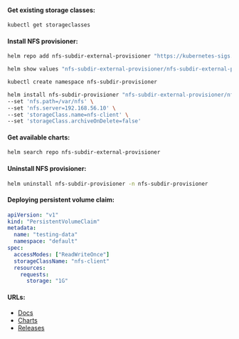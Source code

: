 #### Get existing storage classes:
```bash
kubectl get storageclasses
```

#### Install NFS provisioner:
```bash
helm repo add nfs-subdir-external-provisioner "https://kubernetes-sigs.github.io/nfs-subdir-external-provisioner" && helm repo update
```
```bash
helm show values "nfs-subdir-external-provisioner/nfs-subdir-external-provisioner" > default-values.yml
```
```bash
kubectl create namespace nfs-subdir-provisioner
```
```bash
helm install nfs-subdir-provisioner "nfs-subdir-external-provisioner/nfs-subdir-external-provisioner" -n nfs-subdir-provisioner \
--set 'nfs.path=/var/nfs' \
--set 'nfs.server=192.168.56.10' \
--set 'storageClass.name=nfs-client' \
--set 'storageClass.archiveOnDelete=false'
```

#### Get available charts:
```bash
helm search repo nfs-subdir-external-provisioner
```

#### Uninstall NFS provisioner:
```bash
helm uninstall nfs-subdir-provisioner -n nfs-subdir-provisioner
```

#### Deploying persistent volume claim:
```yaml
apiVersion: "v1"
kind: "PersistentVolumeClaim"
metadata:
  name: "testing-data"
  namespace: "default"
spec:
  accessModes: ["ReadWriteOnce"]
  storageClassName: "nfs-client"
  resources:
    requests:
      storage: "1G"
```

#### URLs:
- [Docs](https://github.com/kubernetes-sigs/nfs-subdir-external-provisioner/blob/master/README.md)
- [Charts](https://github.com/kubernetes-sigs/nfs-subdir-external-provisioner/blob/master/charts/nfs-subdir-external-provisioner/README.md)
- [Releases](https://github.com/kubernetes-sigs/nfs-subdir-external-provisioner/releases)
